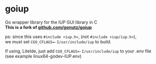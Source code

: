 # goiup
Go wrapper library for the IUP GUI library in C  
**This is a fork of [github.com/gonutz/goiup](https://github.com/gonutz/goiup)**

ps: since this uses `#include <iup.h>`, (not `#include <iup/iup.h>`),  
we must set `CGO_CFLAGS=-I/usr/include/iup` to build.

If using, LiteIde, just add `CGO_CFLAGS=-I/usr/include/iup` to your .env file  
(see example linux64-godev-IUP.env)
